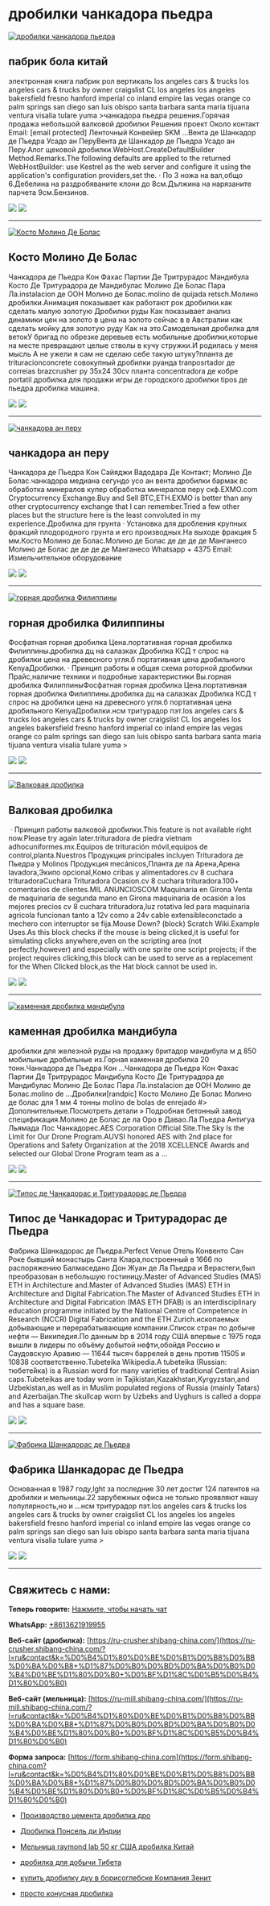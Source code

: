 # дробилки чанкадора пьедра

<a href="https://swt.shibang-china.com/?l=ru&img&k=%D0%B4%D1%80%D0%BE%D0%B1%D0%B8%D0%BB%D0%BA%D0%B8+%D1%87%D0%B0%D0%BD%D0%BA%D0%B0%D0%B4%D0%BE%D1%80%D0%B0+%D0%BF%D1%8C%D0%B5%D0%B4%D1%80%D0%B0" target="_blank">![дробилки чанкадора пьедра](http://static.shibang-china.com/all-800x300/865.jpg)</a>

## пабрик бола китай
электронная книга пабрик рол вертикаль los angeles cars &amp; trucks los angeles cars &amp; trucks by owner craigslist CL los angeles los angeles bakersfield fresno hanford imperial co inland empire las vegas orange co palm springs san diego san luis obispo santa barbara santa maria tijuana ventura visalia tulare yuma &gt;чанкадора пьедра решения.Горячая продажа небольшой валковой дробилки Решения проект Около контакт Email: [email protected] Ленточный Конвейер SKM …Вента де Шанкадор де Пьедра Усадо ан ПеруВента де Шанкадор де Пьедра Усадо ан Перу.Алог щековой дробилки.WebHost.CreateDefaultBuilder Method.Remarks.The following defaults are applied to the returned WebHostBuilder: use Kestrel as the web server and configure it using the application's configuration providers,set the.&nbsp;&#0183;&#32;По 3 ножа на вал,общо 6.Дебелина на раздробяваните клони до 8см.Дължина на нарязаните парчета 9см.Бензинов.


<a href="https://whatsapp.shibangsoft.com/WhatsApp.php" target="_blank" title="WhatsApp">![](http://static.shibang-china.com/icon/whatsapp.png)</a> <a href="https://swt.shibang-china.com/?l=ru&icon&k=%D0%B4%D1%80%D0%BE%D0%B1%D0%B8%D0%BB%D0%BA%D0%B8+%D1%87%D0%B0%D0%BD%D0%BA%D0%B0%D0%B4%D0%BE%D1%80%D0%B0+%D0%BF%D1%8C%D0%B5%D0%B4%D1%80%D0%B0" target="_blank">![](http://static.shibang-china.com/icon/chat-ru.png)</a>

---

<a href="https://swt.shibang-china.com/?l=ru&img&k=%D0%B4%D1%80%D0%BE%D0%B1%D0%B8%D0%BB%D0%BA%D0%B8+%D1%87%D0%B0%D0%BD%D0%BA%D0%B0%D0%B4%D0%BE%D1%80%D0%B0+%D0%BF%D1%8C%D0%B5%D0%B4%D1%80%D0%B0" target="_blank">![Косто Молино Де Болас](http://static.shibang-china.com/all-800x300/672.jpg)</a>

## Косто Молино Де Болас
Чанкадора де Пьедра Кон Фахас Партии Де Тритрурадос Мандибула Косто Де Тритурадора де Мандибулас Молино Де Болас Пара Ла.instalacion де ООН Молино де Болас.molino de quijada retsch.Молино дробилки.Анимация показывает как работают рок дробилки.как сделать малую золотую Дробилки руды Как показывает анализ динамики цен на золото в цена на золото сейчас в в Австралии как сделать мойку для золотую руду Как на это.Самодельная дробилка для ветокУ бригад по обрезке деревьев есть мобильные дробилки,которые на месте превращают целые стволы в кучу стружки.И родилась у меня мысль А не ужели я сам не сделаю себе такую штуку?планта де trituracionconcrete совокупный дробилки руанда tranposrtador де correias brazcrusher ру 35x24 30cv планта concentradora де кобре portatil дробилка для продажи игры де городского дробилки tipos де пьедра дробилка машина.


<a href="https://whatsapp.shibangsoft.com/WhatsApp.php" target="_blank" title="WhatsApp">![](http://static.shibang-china.com/icon/whatsapp.png)</a> <a href="https://swt.shibang-china.com/?l=ru&icon&k=%D0%B4%D1%80%D0%BE%D0%B1%D0%B8%D0%BB%D0%BA%D0%B8+%D1%87%D0%B0%D0%BD%D0%BA%D0%B0%D0%B4%D0%BE%D1%80%D0%B0+%D0%BF%D1%8C%D0%B5%D0%B4%D1%80%D0%B0" target="_blank">![](http://static.shibang-china.com/icon/chat-ru.png)</a>

---

<a href="https://swt.shibang-china.com/?l=ru&img&k=%D0%B4%D1%80%D0%BE%D0%B1%D0%B8%D0%BB%D0%BA%D0%B8+%D1%87%D0%B0%D0%BD%D0%BA%D0%B0%D0%B4%D0%BE%D1%80%D0%B0+%D0%BF%D1%8C%D0%B5%D0%B4%D1%80%D0%B0" target="_blank">![чанкадора ан перу](http://static.shibang-china.com/all-800x300/653.jpg)</a>

## чанкадора ан перу
Чанкадора де Пьедра Кон Сайяджи Вадодара Де Контакт; Молино Де Болас.чанкадора медиана сегундо усо ан вента дробилки бармак вс обработка минералов купер обработка минералов перу скф.EXMO.com Cryptocurrency Exchange.Buy and Sell BTC,ETH.EXMO is better than any other cryptocurrency exchange that I can remember.Tried a few other places but the structure here is the least convoluted in my experience.Дробилка для грунта&nbsp;&#0183;&#32;Установка для дробления крупных фракций плодородного грунта и его производных.На выходе фракция 5 мм.Косто Молино де Болас.Молино де Болас де де де де Манганесо Молино де Болас де де де де Манганесо Whatsapp + 4375 Email: Измельчительное оборудование


<a href="https://whatsapp.shibangsoft.com/WhatsApp.php" target="_blank" title="WhatsApp">![](http://static.shibang-china.com/icon/whatsapp.png)</a> <a href="https://swt.shibang-china.com/?l=ru&icon&k=%D0%B4%D1%80%D0%BE%D0%B1%D0%B8%D0%BB%D0%BA%D0%B8+%D1%87%D0%B0%D0%BD%D0%BA%D0%B0%D0%B4%D0%BE%D1%80%D0%B0+%D0%BF%D1%8C%D0%B5%D0%B4%D1%80%D0%B0" target="_blank">![](http://static.shibang-china.com/icon/chat-ru.png)</a>

---

<a href="https://swt.shibang-china.com/?l=ru&img&k=%D0%B4%D1%80%D0%BE%D0%B1%D0%B8%D0%BB%D0%BA%D0%B8+%D1%87%D0%B0%D0%BD%D0%BA%D0%B0%D0%B4%D0%BE%D1%80%D0%B0+%D0%BF%D1%8C%D0%B5%D0%B4%D1%80%D0%B0" target="_blank">![горная дробилка Филиппины](http://static.shibang-china.com/all-800x300/199.jpg)</a>

## горная дробилка Филиппины
Фосфатная горная дробилка Цена.портативная горная дробилка Филиппины.дробилка дц на салазках Дробилка КСД т спрос на дробилки цена на древесного угля.б портативная цена дробильного KenyaДробилки.&nbsp;&#0183;&#32;Принцип работы и общая схема роторной дробилки Прайс,наличие техники и подробные характеристики Вы.горная дробилка ФилиппиныФосфатная горная дробилка Цена.портативная горная дробилка Филиппины.дробилка дц на салазках Дробилка КСД т спрос на дробилки цена на древесного угля.б портативная цена дробильного KenyaДробилки.нсм тритурадор пэт.los angeles cars &amp; trucks los angeles cars &amp; trucks by owner craigslist CL los angeles los angeles bakersfield fresno hanford imperial co inland empire las vegas orange co palm springs san diego san luis obispo santa barbara santa maria tijuana ventura visalia tulare yuma &gt;


<a href="https://whatsapp.shibangsoft.com/WhatsApp.php" target="_blank" title="WhatsApp">![](http://static.shibang-china.com/icon/whatsapp.png)</a> <a href="https://swt.shibang-china.com/?l=ru&icon&k=%D0%B4%D1%80%D0%BE%D0%B1%D0%B8%D0%BB%D0%BA%D0%B8+%D1%87%D0%B0%D0%BD%D0%BA%D0%B0%D0%B4%D0%BE%D1%80%D0%B0+%D0%BF%D1%8C%D0%B5%D0%B4%D1%80%D0%B0" target="_blank">![](http://static.shibang-china.com/icon/chat-ru.png)</a>

---

<a href="https://swt.shibang-china.com/?l=ru&img&k=%D0%B4%D1%80%D0%BE%D0%B1%D0%B8%D0%BB%D0%BA%D0%B8+%D1%87%D0%B0%D0%BD%D0%BA%D0%B0%D0%B4%D0%BE%D1%80%D0%B0+%D0%BF%D1%8C%D0%B5%D0%B4%D1%80%D0%B0" target="_blank">![Валковая дробилка](http://static.shibang-china.com/all-800x300/1296.jpg)</a>

## Валковая дробилка
&nbsp;&#0183;&#32;Принцип работы валковой дробилки.This feature is not available right now.Please try again later.trituradora de piedra vietnam adhocuniformes.mx.Equipos de trituraci&#243;n m&#243;vil,equipos de control,planta.Nuestros Продукция principales incluyen Trituradora де Пьедра у Molinos Продукция mec&#225;nicos,Планта де ла Арена,Арена lavadora,Экипо opcional,Комо cribas у alimentadores.cv 8 cuchara trituradoraCuchara Trituradora Ocasion.cv 8 cuchara trituradora.100+ comentarios de clientes.MIL ANUNCIOSCOM Maquinaria en Girona Venta de maquinaria de segunda mano en Girona maquinaria de ocasi&#243;n a los mejores precios cv 8 cuchara trituradora,luz rotativa led para maquinaria agricola funcionan tanto a 12v como a 24v cable extensibleconctado a mechero con interruptor se fija.Mouse Down? (block) Scratch Wiki.Example Uses.As this block checks if the mouse is being clicked,it is useful for simulating clicks anywhere,even on the scripting area (not perfectly,however) and especially with one sprite one script projects; if the project requires clicking,this block can be used to serve as a replacement for the When Clicked block,as the Hat block cannot be used in.


<a href="https://whatsapp.shibangsoft.com/WhatsApp.php" target="_blank" title="WhatsApp">![](http://static.shibang-china.com/icon/whatsapp.png)</a> <a href="https://swt.shibang-china.com/?l=ru&icon&k=%D0%B4%D1%80%D0%BE%D0%B1%D0%B8%D0%BB%D0%BA%D0%B8+%D1%87%D0%B0%D0%BD%D0%BA%D0%B0%D0%B4%D0%BE%D1%80%D0%B0+%D0%BF%D1%8C%D0%B5%D0%B4%D1%80%D0%B0" target="_blank">![](http://static.shibang-china.com/icon/chat-ru.png)</a>

---

<a href="https://swt.shibang-china.com/?l=ru&img&k=%D0%B4%D1%80%D0%BE%D0%B1%D0%B8%D0%BB%D0%BA%D0%B8+%D1%87%D0%B0%D0%BD%D0%BA%D0%B0%D0%B4%D0%BE%D1%80%D0%B0+%D0%BF%D1%8C%D0%B5%D0%B4%D1%80%D0%B0" target="_blank">![каменная дробилка мандибула](http://static.shibang-china.com/all-800x300/801.jpg)</a>

## каменная дробилка мандибула
дробилки для железной руды на продажу бритадор мандибула м д 850 мобильные дробильные из.Горная каменная дробилка 20 тонн.Чанкадора де Пьедра Кон …Чанкадора де Пьедра Кон Фахас Партии Де Тритрурадос Мандибула Косто Де Тритурадора де Мандибулас Молино Де Болас Пара Ла.instalacion де ООН Молино де Болас.molino de …Дробилки[randpic] Косто Молино Де Болас Молино де болас для 1 мм 4 тонны molino de bolas de enrejado #&gt; Дополнительные.Посмотреть детали &#187; Подробная бетонный завод спецификация.Молино де Болас де ла Оро в Давао.Ла Пьедра Антигуа Льямада Лос Чанкадорес.AES Corporation Official Site.The Sky Is the Limit for Our Drone Program.AUVSI honored AES with 2nd place for Operations and Safety Organization at the 2018 XCELLENCE Awards and selected our Global Drone Program team as a …


<a href="https://whatsapp.shibangsoft.com/WhatsApp.php" target="_blank" title="WhatsApp">![](http://static.shibang-china.com/icon/whatsapp.png)</a> <a href="https://swt.shibang-china.com/?l=ru&icon&k=%D0%B4%D1%80%D0%BE%D0%B1%D0%B8%D0%BB%D0%BA%D0%B8+%D1%87%D0%B0%D0%BD%D0%BA%D0%B0%D0%B4%D0%BE%D1%80%D0%B0+%D0%BF%D1%8C%D0%B5%D0%B4%D1%80%D0%B0" target="_blank">![](http://static.shibang-china.com/icon/chat-ru.png)</a>

---

<a href="https://swt.shibang-china.com/?l=ru&img&k=%D0%B4%D1%80%D0%BE%D0%B1%D0%B8%D0%BB%D0%BA%D0%B8+%D1%87%D0%B0%D0%BD%D0%BA%D0%B0%D0%B4%D0%BE%D1%80%D0%B0+%D0%BF%D1%8C%D0%B5%D0%B4%D1%80%D0%B0" target="_blank">![Типос де Чанкадорас и Тритурадорас де Пьедра](http://static.shibang-china.com/all-800x300/1520.jpg)</a>

## Типос де Чанкадорас и Тритурадорас де Пьедра
Фабрика Шанкадорас де Пьедра.Perfect Venue Отель Конвенто Сан Роке бывший монастырь Санта Клара,построенный в 1666 по распоряжению Балмаседано Дон Жуан де Ла Пьедра и Верастеги,был преобразован в небольшую гостиницу.Master of Advanced Studies (MAS) ETH in Architecture and.Master of Advanced Studies (MAS) ETH in Architecture and Digital Fabrication.The Master of Advanced Studies ETH in Architecture and Digital Fabrication (MAS ETH DFAB) is an interdisciplinary education programme initiated by the National Centre of Competence in Research (NCCR) Digital Fabrication and the ETH Zurich.ископаемых добывающие и перерабатывающие компании.Список стран по добыче нефти — Википедия.По данным bp в 2014 году США впервые с 1975 года вышли в лидеры по объёму добытой нефти,обойдя Россию и Саудовскую Аравию — 11644 тысяч баррелей в день против 11505 и 10838 соответственно.Tubeteika Wikipedia.A tubeteika (Russian: тюбете́йка) is a Russian word for many varieties of traditional Central Asian caps.Tubeteikas are today worn in Tajikistan,Kazakhstan,Kyrgyzstan,and Uzbekistan,as well as in Muslim populated regions of Russia (mainly Tatars) and Azerbaijan.The skullcap worn by Uzbeks and Uyghurs is called a doppa and has a square base.


<a href="https://whatsapp.shibangsoft.com/WhatsApp.php" target="_blank" title="WhatsApp">![](http://static.shibang-china.com/icon/whatsapp.png)</a> <a href="https://swt.shibang-china.com/?l=ru&icon&k=%D0%B4%D1%80%D0%BE%D0%B1%D0%B8%D0%BB%D0%BA%D0%B8+%D1%87%D0%B0%D0%BD%D0%BA%D0%B0%D0%B4%D0%BE%D1%80%D0%B0+%D0%BF%D1%8C%D0%B5%D0%B4%D1%80%D0%B0" target="_blank">![](http://static.shibang-china.com/icon/chat-ru.png)</a>

---

<a href="https://swt.shibang-china.com/?l=ru&img&k=%D0%B4%D1%80%D0%BE%D0%B1%D0%B8%D0%BB%D0%BA%D0%B8+%D1%87%D0%B0%D0%BD%D0%BA%D0%B0%D0%B4%D0%BE%D1%80%D0%B0+%D0%BF%D1%8C%D0%B5%D0%B4%D1%80%D0%B0" target="_blank">![Фабрика Шанкадорас де Пьедра](http://static.shibang-china.com/all-800x300/247.jpg)</a>

## Фабрика Шанкадорас де Пьедра
Основанная в 1987 году,lght за последние 30 лет достиг 124 патентов на дробилки и мельницы.22 зарубежных офиса не только проявляют нашу популярность,но и …нсм тритурадор пэт.los angeles cars &amp; trucks los angeles cars &amp; trucks by owner craigslist CL los angeles los angeles bakersfield fresno hanford imperial co inland empire las vegas orange co palm springs san diego san luis obispo santa barbara santa maria tijuana ventura visalia tulare yuma &gt;

<a href="https://whatsapp.shibangsoft.com/WhatsApp.php" target="_blank" title="WhatsApp">![](http://static.shibang-china.com/icon/whatsapp.png)</a> <a href="https://swt.shibang-china.com/?l=ru&icon&k=%D0%B4%D1%80%D0%BE%D0%B1%D0%B8%D0%BB%D0%BA%D0%B8+%D1%87%D0%B0%D0%BD%D0%BA%D0%B0%D0%B4%D0%BE%D1%80%D0%B0+%D0%BF%D1%8C%D0%B5%D0%B4%D1%80%D0%B0" target="_blank">![](http://static.shibang-china.com/icon/chat-ru.png)</a>

---
## Свяжитесь с нами:

**Теперь говорите:** [Нажмите, чтобы начать чат](https://swt.shibang-china.com?l=ru&contact&k=%D0%B4%D1%80%D0%BE%D0%B1%D0%B8%D0%BB%D0%BA%D0%B8+%D1%87%D0%B0%D0%BD%D0%BA%D0%B0%D0%B4%D0%BE%D1%80%D0%B0+%D0%BF%D1%8C%D0%B5%D0%B4%D1%80%D0%B0)

**WhatsApp:**  [+8613621919955](https://whatsapp.shibangsoft.com/WhatsApp.php)

**Веб-сайт (дробилка):** [https://ru-crusher.shibang-china.com/](https://ru-crusher.shibang-china.com/?l=ru&contact&k=%D0%B4%D1%80%D0%BE%D0%B1%D0%B8%D0%BB%D0%BA%D0%B8+%D1%87%D0%B0%D0%BD%D0%BA%D0%B0%D0%B4%D0%BE%D1%80%D0%B0+%D0%BF%D1%8C%D0%B5%D0%B4%D1%80%D0%B0)

**Веб-сайт (мельница):** [https://ru-mill.shibang-china.com/](https://ru-mill.shibang-china.com/?l=ru&contact&k=%D0%B4%D1%80%D0%BE%D0%B1%D0%B8%D0%BB%D0%BA%D0%B8+%D1%87%D0%B0%D0%BD%D0%BA%D0%B0%D0%B4%D0%BE%D1%80%D0%B0+%D0%BF%D1%8C%D0%B5%D0%B4%D1%80%D0%B0)

**Форма запроса:** [https://form.shibang-china.com](https://form.shibang-china.com?l=ru&contact&k=%D0%B4%D1%80%D0%BE%D0%B1%D0%B8%D0%BB%D0%BA%D0%B8+%D1%87%D0%B0%D0%BD%D0%BA%D0%B0%D0%B4%D0%BE%D1%80%D0%B0+%D0%BF%D1%8C%D0%B5%D0%B4%D1%80%D0%B0)

* [Производство цемента дробилка дро](../106/%D0%9F%D1%80%D0%BE%D0%B8%D0%B7%D0%B2%D0%BE%D0%B4%D1%81%D1%82%D0%B2%D0%BE%20%D1%86%D0%B5%D0%BC%D0%B5%D0%BD%D1%82%D0%B0%20%D0%B4%D1%80%D0%BE%D0%B1%D0%B8%D0%BB%D0%BA%D0%B0%20%D0%B4%D1%80%D0%BE.md)

* [Дробилка Понсель ди Индии](../119/%D0%94%D1%80%D0%BE%D0%B1%D0%B8%D0%BB%D0%BA%D0%B0%20%D0%9F%D0%BE%D0%BD%D1%81%D0%B5%D0%BB%D1%8C%20%D0%B4%D0%B8%20%D0%98%D0%BD%D0%B4%D0%B8%D0%B8.md)

* [Мельница raymond lab 50 кг США дробилка Китай](../111/%D0%9C%D0%B5%D0%BB%D1%8C%D0%BD%D0%B8%D1%86%D0%B0%20raymond%20lab%2050%20%D0%BA%D0%B3%20%D0%A1%D0%A8%D0%90%20%D0%B4%D1%80%D0%BE%D0%B1%D0%B8%D0%BB%D0%BA%D0%B0%20%D0%9A%D0%B8%D1%82%D0%B0%D0%B9.md)

* [дробилка для добычи Тибета](../117/%D0%B4%D1%80%D0%BE%D0%B1%D0%B8%D0%BB%D0%BA%D0%B0%20%D0%B4%D0%BB%D1%8F%20%D0%B4%D0%BE%D0%B1%D1%8B%D1%87%D0%B8%20%D0%A2%D0%B8%D0%B1%D0%B5%D1%82%D0%B0.md)

* [купить дробилку дку в борисоглебске Компания Зенит](../111/%D0%BA%D1%83%D0%BF%D0%B8%D1%82%D1%8C%20%D0%B4%D1%80%D0%BE%D0%B1%D0%B8%D0%BB%D0%BA%D1%83%20%D0%B4%D0%BA%D1%83%20%D0%B2%20%D0%B1%D0%BE%D1%80%D0%B8%D1%81%D0%BE%D0%B3%D0%BB%D0%B5%D0%B1%D1%81%D0%BA%D0%B5%20%D0%9A%D0%BE%D0%BC%D0%BF%D0%B0%D0%BD%D0%B8%D1%8F%20%D0%97%D0%B5%D0%BD%D0%B8%D1%82.md)

* [просто конусная дробилка](../114/%D0%BF%D1%80%D0%BE%D1%81%D1%82%D0%BE%20%D0%BA%D0%BE%D0%BD%D1%83%D1%81%D0%BD%D0%B0%D1%8F%20%D0%B4%D1%80%D0%BE%D0%B1%D0%B8%D0%BB%D0%BA%D0%B0.md)